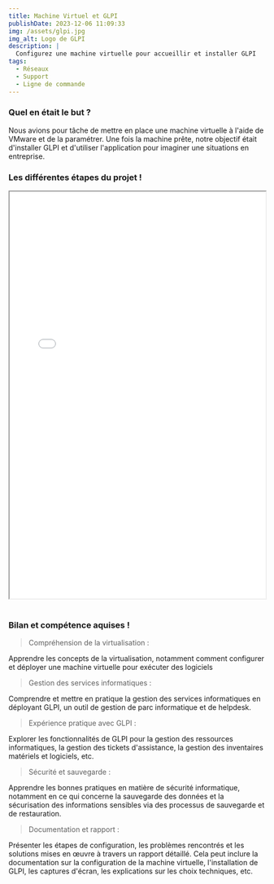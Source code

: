 ```yaml
---
title: Machine Virtuel et GLPI
publishDate: 2023-12-06 11:09:33
img: /assets/glpi.jpg
img_alt: Logo de GLPI
description: |
  Configurez une machine virtuelle pour accueillir et installer GLPI
tags:
  - Réseaux
  - Support
  - Ligne de commande
---
```


### Quel en était le but ?

Nous avions pour tâche de mettre en place une machine virtuelle à l'aide de VMware et de la paramétrer. Une fois la machine prête, notre objectif était d'installer GLPI et d'utiliser l'application pour imaginer une situations en entreprise.

### Les différentes étapes du projet ! </br>
<div>
    <iframe src="/pdf/glpi.pdf" width="100%" height="800px"></iframe>
</div>
</br>

### Bilan et compétence aquises !

> Compréhension de la virtualisation : 

Apprendre les concepts de la virtualisation, notamment comment configurer et déployer une machine virtuelle pour exécuter des logiciels

> Gestion des services informatiques : 

Comprendre et mettre en pratique la gestion des services informatiques en déployant GLPI, un outil de gestion de parc informatique et de helpdesk.

> Expérience pratique avec GLPI : 

Explorer les fonctionnalités de GLPI pour la gestion des ressources informatiques, la gestion des tickets d'assistance, la gestion des inventaires matériels et logiciels, etc.

> Sécurité et sauvegarde : 

Apprendre les bonnes pratiques en matière de sécurité informatique, notamment en ce qui concerne la sauvegarde des données et la sécurisation des informations sensibles via des processus de sauvegarde et de restauration.

> Documentation et rapport : 

Présenter les étapes de configuration, les problèmes rencontrés et les solutions mises en œuvre à travers un rapport détaillé. Cela peut inclure la documentation sur la configuration de la machine virtuelle, l'installation de GLPI, les captures d'écran, les explications sur les choix techniques, etc.
